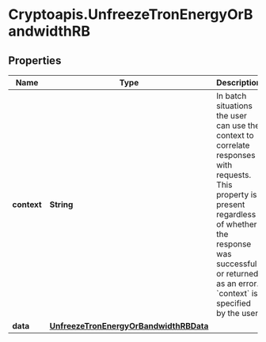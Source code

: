 # Cryptoapis.UnfreezeTronEnergyOrBandwidthRB

## Properties

Name | Type | Description | Notes
------------ | ------------- | ------------- | -------------
**context** | **String** | In batch situations the user can use the context to correlate responses with requests. This property is present regardless of whether the response was successful or returned as an error. &#x60;context&#x60; is specified by the user. | [optional] 
**data** | [**UnfreezeTronEnergyOrBandwidthRBData**](UnfreezeTronEnergyOrBandwidthRBData.md) |  | 


